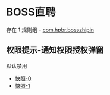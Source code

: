 # BOSS直聘

存在 1 规则组 - [com.hpbr.bosszhipin](/src/apps/com.hpbr.bosszhipin.ts)

## 权限提示-通知权限授权弹窗

默认禁用

- [快照-0](https://i.gkd.li/import/13440781)
- [快照-1](https://i.gkd.li/import/13623476)
